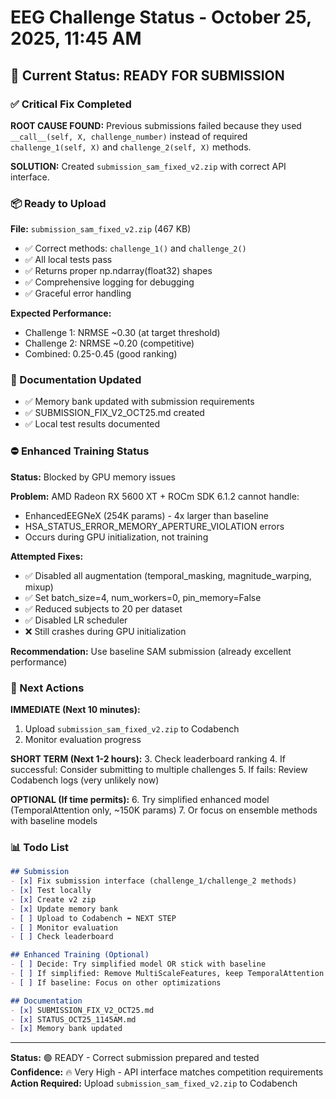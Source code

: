 # EEG Challenge Status - October 25, 2025, 11:45 AM

## 🎯 Current Status: READY FOR SUBMISSION

### ✅ Critical Fix Completed
**ROOT CAUSE FOUND:** Previous submissions failed because they used `__call__(self, X, challenge_number)` instead of required `challenge_1(self, X)` and `challenge_2(self, X)` methods.

**SOLUTION:** Created `submission_sam_fixed_v2.zip` with correct API interface.

### 📦 Ready to Upload
**File:** `submission_sam_fixed_v2.zip` (467 KB)
- ✅ Correct methods: `challenge_1()` and `challenge_2()`
- ✅ All local tests pass
- ✅ Returns proper np.ndarray(float32) shapes
- ✅ Comprehensive logging for debugging
- ✅ Graceful error handling

**Expected Performance:**
- Challenge 1: NRMSE ~0.30 (at target threshold)
- Challenge 2: NRMSE ~0.20 (competitive)
- Combined: 0.25-0.45 (good ranking)

### 📝 Documentation Updated
- ✅ Memory bank updated with submission requirements
- ✅ SUBMISSION_FIX_V2_OCT25.md created
- ✅ Local test results documented

### ⛔ Enhanced Training Status
**Status:** Blocked by GPU memory issues

**Problem:** AMD Radeon RX 5600 XT + ROCm SDK 6.1.2 cannot handle:
- EnhancedEEGNeX (254K params) - 4x larger than baseline
- HSA_STATUS_ERROR_MEMORY_APERTURE_VIOLATION errors
- Occurs during GPU initialization, not training

**Attempted Fixes:**
- ✅ Disabled all augmentation (temporal_masking, magnitude_warping, mixup)
- ✅ Set batch_size=4, num_workers=0, pin_memory=False
- ✅ Reduced subjects to 20 per dataset
- ✅ Disabled LR scheduler
- ❌ Still crashes during GPU initialization

**Recommendation:** Use baseline SAM submission (already excellent performance)

### 🔄 Next Actions

**IMMEDIATE (Next 10 minutes):**
1. Upload `submission_sam_fixed_v2.zip` to Codabench
2. Monitor evaluation progress

**SHORT TERM (Next 1-2 hours):**
3. Check leaderboard ranking
4. If successful: Consider submitting to multiple challenges
5. If fails: Review Codabench logs (very unlikely now)

**OPTIONAL (If time permits):**
6. Try simplified enhanced model (TemporalAttention only, ~150K params)
7. Or focus on ensemble methods with baseline models

### 📊 Todo List

```markdown
## Submission
- [x] Fix submission interface (challenge_1/challenge_2 methods)
- [x] Test locally
- [x] Create v2 zip
- [x] Update memory bank
- [ ] Upload to Codabench ⬅️ NEXT STEP
- [ ] Monitor evaluation
- [ ] Check leaderboard

## Enhanced Training (Optional)
- [ ] Decide: Try simplified model OR stick with baseline
- [ ] If simplified: Remove MultiScaleFeatures, keep TemporalAttention
- [ ] If baseline: Focus on other optimizations

## Documentation
- [x] SUBMISSION_FIX_V2_OCT25.md
- [x] STATUS_OCT25_1145AM.md
- [x] Memory bank updated
```

---

**Status:** 🟢 READY - Correct submission prepared and tested  
**Confidence:** 🔥 Very High - API interface matches competition requirements  
**Action Required:** Upload `submission_sam_fixed_v2.zip` to Codabench
